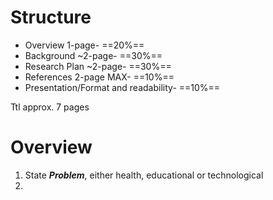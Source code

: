 # Structure
- Overview 1-page- ==20%==
- Background ~2-page- ==30%==
- Research Plan ~2-page- ==30%==
- References 2-page MAX- ==10%==
- Presentation/Format and readability- ==10%==

Ttl approx. 7 pages

# Overview
1. State ***Problem***, either health, educational or technological
2. 


